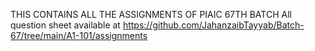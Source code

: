 THIS CONTAINS ALL THE ASSIGNMENTS OF PIAIC 67TH BATCH 
All question sheet available at
https://github.com/JahanzaibTayyab/Batch-67/tree/main/A1-101/assignments 
